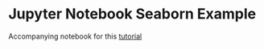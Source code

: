 # Jupyter Notebook Seaborn Example

Accompanying notebook for this [tutorial](https://www.higherpass.com/2025/03/27/creating-charts-with-python-and-seaborn/)
